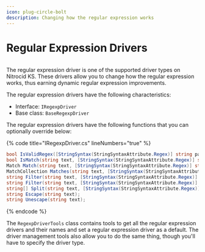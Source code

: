 ```yaml
---
icon: plug-circle-bolt
description: Changing how the regular expression works
---
```


# Regular Expression Drivers

<figure><img src="https://github.com/Aptivi-Stable-Docs/nks-manual-0.1.0/blob/main/.gitbook/assets/127-inner.png" alt=""><figcaption></figcaption></figure>

The regular expression driver is one of the supported driver types on Nitrocid KS. These drivers allow you to change how the regular expression works, thus earning dynamic regular expression improvements.

The regular expression drivers have the following characteristics:

* Interface: `IRegexpDriver`
* Base class: `BaseRegexpDriver`

The regular expression drivers have the following functions that you can optionally override below:

{% code title="IRegexpDriver.cs" lineNumbers="true" %}
```csharp
bool IsValidRegex([StringSyntax(StringSyntaxAttribute.Regex)] string pattern);
bool IsMatch(string text, [StringSyntax(StringSyntaxAttribute.Regex)] string pattern);
Match Match(string text, [StringSyntax(StringSyntaxAttribute.Regex)] string pattern);
MatchCollection Matches(string text, [StringSyntax(StringSyntaxAttribute.Regex)] string pattern);
string Filter(string text, [StringSyntax(StringSyntaxAttribute.Regex)] string pattern);
string Filter(string text, [StringSyntax(StringSyntaxAttribute.Regex)] string pattern, string replaceWith);
string[] Split(string text, [StringSyntax(StringSyntaxAttribute.Regex)] string pattern);
string Escape(string text);
string Unescape(string text);
```
{% endcode %}

The `RegexpDriverTools` class contains tools to get all the regular expression drivers and their names and set a regular expression driver as a default. The driver management tools also allow you to do the same thing, though you'll have to specify the driver type.
